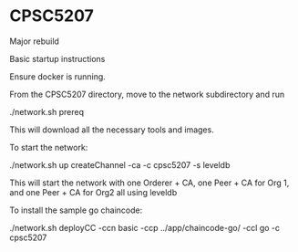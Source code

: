 # CPSC5207
Major rebuild

Basic startup instructions

Ensure docker is running.

From the CPSC5207 directory, move to the network subdirectory and run

./network.sh prereq

This will download all the necessary tools and images.

To start the network:

./network.sh up createChannel -ca -c cpsc5207 -s leveldb

This will start the network with one Orderer + CA, one Peer + CA for Org 1, and one Peer + CA for Org2 all using leveldb

To install the sample go chaincode:

./network.sh deployCC -ccn basic -ccp ../app/chaincode-go/ -ccl go -c cpsc5207
